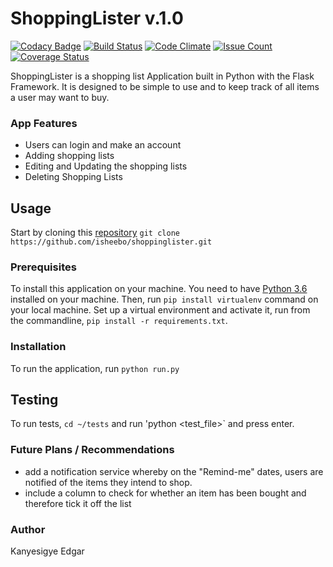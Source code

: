 # ShoppingLister v.1.0

[![Codacy Badge](https://api.codacy.com/project/badge/Grade/bcdefeb10ed841a581a168cff3326aeb)](https://www.codacy.com/app/isheebo/ShoppingLister?utm_source=github.com&utm_medium=referral&utm_content=isheebo/ShoppingLister&utm_campaign=badger)
[![Build Status](https://travis-ci.org/isheebo/ShoppingLister.svg?branch=master)](https://travis-ci.org/isheebo/ShoppingLister)
[![Code Climate](https://codeclimate.com/github/isheebo/ShoppingLister/badges/gpa.svg)](https://codeclimate.com/github/isheebo/ShoppingLister)
[![Issue Count](https://codeclimate.com/github/isheebo/ShoppingLister/badges/issue_count.svg)](https://codeclimate.com/github/isheebo/ShoppingLister)
[![Coverage Status](https://coveralls.io/repos/github/isheebo/ShoppingLister/badge.svg?branch=master)](https://coveralls.io/github/isheebo/ShoppingLister?branch=master)

ShoppingLister is a shopping list Application built in Python with the Flask Framework. It is designed to be simple to use and to keep track of all items a user may want to buy.
### App Features
* Users can login and make an account
* Adding shopping lists
* Editing and Updating the shopping lists
* Deleting Shopping Lists

## Usage
Start by cloning this [repository](https://github.com/isheebo/ShoppingLister.git)
`git clone https://github.com/isheebo/shoppinglister.git`
### Prerequisites
To install this application on your machine. You need to have [Python 3.6](www.python.org) installed on your machine. Then, run 
`pip install virtualenv` command on your local machine.
Set up a virtual environment and activate it, run from the commandline, `pip install -r requirements.txt`. 

### Installation
To run the application, run `python run.py`

## Testing
To run tests, `cd ~/tests` and run 'python  <test_file>` and press enter.
### Future Plans / Recommendations
* add a notification service whereby on the "Remind-me" dates, users are notified of the items they intend to shop.
* include a column to check for whether an item has been bought and therefore tick it off the list

### Author
Kanyesigye Edgar